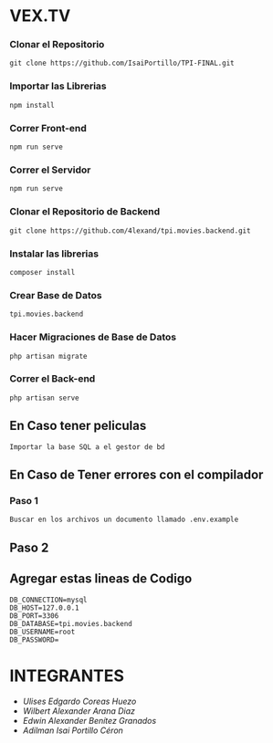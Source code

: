 # VEX.TV

### Clonar el Repositorio
```
git clone https://github.com/IsaiPortillo/TPI-FINAL.git
```

### Importar las Librerias
```
npm install
```

### Correr Front-end
```
npm run serve
```

### Correr el Servidor
```
npm run serve
```
### Clonar el Repositorio de Backend
```
git clone https://github.com/4lexand/tpi.movies.backend.git
```
### Instalar las librerias
```
composer install
```
### Crear Base de Datos
```
tpi.movies.backend
```

### Hacer Migraciones de Base de Datos
```
php artisan migrate
```
### Correr el Back-end
```
php artisan serve
```
## En Caso tener peliculas
```
Importar la base SQL a el gestor de bd
```
## En Caso de Tener errores con el compilador
### Paso 1
```
Buscar en los archivos un documento llamado .env.example
```
## Paso 2
## Agregar estas lineas de Codigo
```
DB_CONNECTION=mysql
DB_HOST=127.0.0.1
DB_PORT=3306
DB_DATABASE=tpi.movies.backend
DB_USERNAME=root
DB_PASSWORD=
```
# INTEGRANTES
- *Ulises Edgardo Coreas Huezo*
- *Wilbert Alexander Arana Diaz*
- *Edwin Alexander Benítez Granados*
- *Adilman Isai Portillo Céron*

